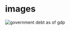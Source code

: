 # images

![government debt as of gdp](https://user-images.githubusercontent.com/46752700/51885541-fb7f5b80-2359-11e9-9f81-b035d29c38d8.png)
